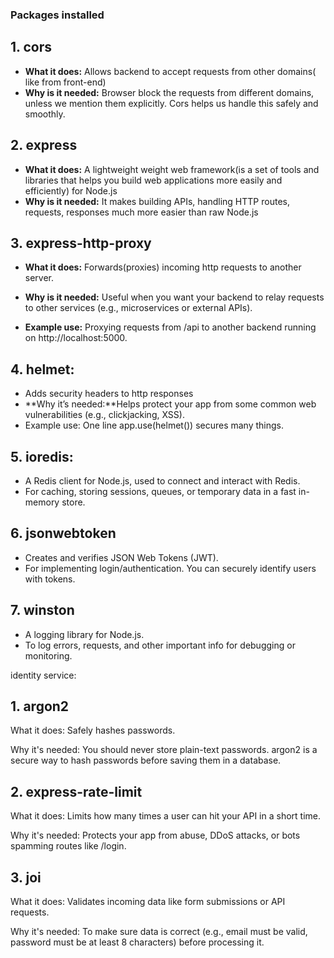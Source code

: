 ### Packages installed

## 1. cors

- **What it does:** Allows backend to accept requests from other domains( like from front-end)
- **Why is it needed:** Browser block the requests from different domains, unless we mention them explicitly.
  Cors helps us handle this safely and smoothly.

## 2. express

- **What it does:** A lightweight weight web framework(is a set of tools and libraries that helps you build web applications more easily and efficiently) for Node.js
- **Why is it needed:** It makes building APIs, handling HTTP routes, requests, responses much more easier than raw Node.js

## 3. express-http-proxy

- **What it does:** Forwards(proxies) incoming http requests to another server.
- **Why is it needed:** Useful when you want your backend to relay requests to other services (e.g., microservices or external APIs).

- **Example use:** Proxying requests from /api to another backend running on http://localhost:5000.

## 4. helmet:

- Adds security headers to http responses
- **Why it’s needed:**Helps protect your app from some common web vulnerabilities (e.g., clickjacking, XSS).
- Example use: One line app.use(helmet()) secures many things.

## 5. ioredis:

- A Redis client for Node.js, used to connect and interact with Redis.
- For caching, storing sessions, queues, or temporary data in a fast in-memory store.

## 6. jsonwebtoken

- Creates and verifies JSON Web Tokens (JWT).
- For implementing login/authentication. You can securely identify users with tokens.

## 7. winston

- A logging library for Node.js.
- To log errors, requests, and other important info for debugging or monitoring.

identity service:

## 1. argon2

What it does: Safely hashes passwords.

Why it's needed: You should never store plain-text passwords. argon2 is a secure way to hash passwords before saving them in a database.

## 2. express-rate-limit

What it does: Limits how many times a user can hit your API in a short time.

Why it's needed: Protects your app from abuse, DDoS attacks, or bots spamming routes like /login.

## 3. joi

What it does: Validates incoming data like form submissions or API requests.

Why it's needed: To make sure data is correct (e.g., email must be valid, password must be at least 8 characters) before processing it.
